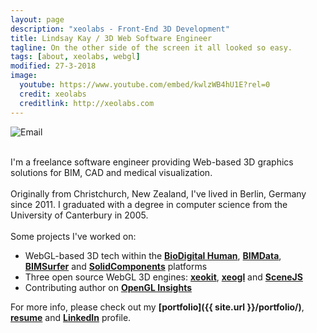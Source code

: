 ```yaml
---
layout: page
description: "xeolabs - Front-End 3D Development"
title: Lindsay Kay / 3D Web Software Engineer
tagline: On the other side of the screen it all looked so easy.
tags: [about, xeolabs, webgl]
modified: 27-3-2018
image:
  youtube: https://www.youtube.com/embed/kwlzWB4hU1E?rel=0
  credit: xeolabs
  creditlink: http://xeolabs.com
---
```


![Email](../images/email2.png)
 
<br>I'm a freelance software engineer providing Web-based 3D graphics solutions for BIM, CAD and medical visualization.<br><br>
Originally from Christchurch, New Zealand, I've lived in Berlin, Germany since 2011. I graduated with a degree in computer science from the University of Canterbury in 2005.<br><br>
Some projects I've worked on:

* WebGL-based 3D tech within the **[BioDigital Human](./portfolio/biodigital-human)**, **[BIMData](./portfolio/bimdata)**, **[BIMSurfer](http://bimsurfer.org/)** and **[SolidComponents](./portfolio/solidcomponents-viewer)** platforms
* Three open source WebGL 3D engines: **[xeokit](http://xeokit.io)**, **[xeogl](http://xeogl.org)** and **[SceneJS](http://scenejs.org)**
* Contributing author on **[OpenGL Insights](http://openglinsights.com/)**

For more info, please check out my **[portfolio]({{ site.url }}/portfolio/)**, **[resume](http://xeolabs.com/pdfs/lindsaykay_resume_2019.pdf)** and **[LinkedIn](http://linkedin.com/in/lindsaystanleykay)** profile.<br><br>

<!-- ### Client Testimonials -->
<!-- *"A talented and experienced 3D graphics developer. A -->
<!-- pleasure to work with, reliable team contributor and always knowledgeable -->
<!-- in the latest in 3D graphics*" -->
<!-- <br>~[Frank Sculli](mailto:frank@biodigital.com), CEO, [BioDigital Systems](http://bioditalhuman.com) -->
<!-- <br><br> -->
<!-- *"Great to work with. Deep knowledge of 3D graphics algorithms -->
<!-- and software design patterns. Excellent research and algorithm-development -->
<!-- skills. Has a knack for creating simple, usable interfaces for complex -->
<!-- systems."* -->
<!-- <br>~[Tarek Sherif](tsherif@gmail.com), Lead Graphics Engineer at [BioDigital Systems](http://bioditalhuman.com) -->
<!-- <br><br> -->
<!-- *"It was enjoyable to see a continuous incoming stream of quality JavaScript -->
<!-- code coming our way. I recommend contracting with Lindsay without reservation."* -->
<!-- <br>~[Stéphane Mor](mailto:stephanmor@gmail.com), CEO/Product Owner chez [BIMData.io](http://bimdata.io) -->
<!-- <br><br> -->


